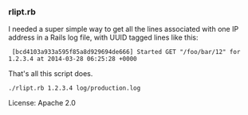 ### rlipt.rb

I needed a super simple way to get all the lines associated with one
IP address in a Rails log file, with UUID tagged lines like this:

     [bcd4103a933a595f85a8d929694de666] Started GET "/foo/bar/12" for 1.2.3.4 at 2014-03-28 06:25:28 +0000

That's all this script does.

    ./rlipt.rb 1.2.3.4 log/production.log

License: Apache 2.0

